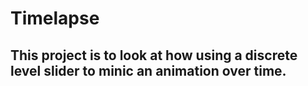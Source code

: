 # Timelapse
## This project is to look at how using a discrete level slider to minic an animation over time.
